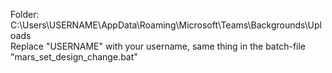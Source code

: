 Folder: C:\Users\USERNAME\AppData\Roaming\Microsoft\Teams\Backgrounds\Uploads<br>
Replace "USERNAME" with your username, same thing in the batch-file "mars_set_design_change.bat"

